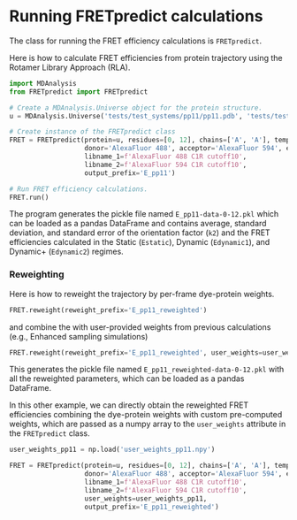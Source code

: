 # Running FRETpredict calculations

The class for running the FRET efficiency calculations is `FRETpredict`.

Here is how to calculate FRET efficiencies from protein trajectory using the Rotamer Library Approach (RLA).

~~~ python
import MDAnalysis
from FRETpredict import FRETpredict

# Create a MDAnalysis.Universe object for the protein structure.
u = MDAnalysis.Universe('tests/test_systems/pp11/pp11.pdb', 'tests/test_systems/pp11/pp11.xtc')

# Create instance of the FRETpredict class
FRET = FRETpredict(protein=u, residues=[0, 12], chains=['A', 'A'], temperature=298, 
                   donor='AlexaFluor 488', acceptor='AlexaFluor 594', electrostatic=True,
                   libname_1=f'AlexaFluor 488 C1R cutoff10',
                   libname_2=f'AlexaFluor 594 C1R cutoff10',  
                   output_prefix='E_pp11')

# Run FRET efficiency calculations.
FRET.run()
~~~

The program generates the pickle file named `E_pp11-data-0-12.pkl` which can be loaded as a pandas DataFrame and contains average, standard deviation, and standard error of the orientation factor (`k2`) and the FRET efficiencies calculated in the Static (`Estatic`), Dynamic (`Edynamic1`), and Dynamic+ (`Edynamic2`) regimes.

### Reweighting

Here is how to reweight the trajectory by per-frame dye-protein weights. 
~~~ python
FRET.reweight(reweight_prefix='E_pp11_reweighted')
~~~
and combine the with user-provided weights from previous calculations (e.g., Enhanced sampling simulations)
~~~ python
FRET.reweight(reweight_prefix='E_pp11_reweighted', user_weights=user_weights_pp11)
~~~

This generates the pickle file named `E_pp11_reweighted-data-0-12.pkl` with all the reweighted parameters, which can be loaded as a pandas DataFrame.

In this other example, we can directly obtain the reweighted FRET efficiencies combining the dye-protein weights with custom pre-computed weights, which are passed as a numpy array to the `user_weights` attribute in the `FRETpredict` class.

~~~ python
user_weights_pp11 = np.load('user_weights_pp11.npy')

FRET = FRETpredict(protein=u, residues=[0, 12], chains=['A', 'A'], temperature=298, 
                   donor='AlexaFluor 488', acceptor='AlexaFluor 594', electrostatic=True,
                   libname_1=f'AlexaFluor 488 C1R cutoff10',
                   libname_2=f'AlexaFluor 594 C1R cutoff10',  
                   user_weights=user_weights_pp11,
                   output_prefix='E_pp11_reweighted')
~~~
